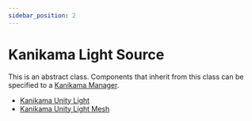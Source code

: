```yaml
---
sidebar_position: 2
---
```


# Kanikama Light Source

This is an abstract class.
Components that inherit from this class can be specified to a [Kanikama Manager](kanikama-manager).

- [Kanikama Unity Light](kanikama-unity-light)
- [Kanikama Unity Light Mesh](kanikama-unity-light-mesh)
